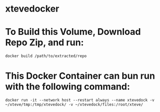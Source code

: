 # xtevedocker

# To Build this Volume, Download Repo Zip, and run:

`docker build /path/to/extracted/repo`

# This Docker Container can bun run with the following command:

`docker run -it --network host --restart always --name xtevedock -v ~/xteve/tmp:/tmp/xtevedock/ -v ~/xtevedock/files:/root/xteve/`
